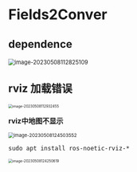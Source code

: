 # Fields2Conver



## dependence

<img src="https://images-1318119468.cos.ap-shanghai.myqcloud.com/mytyproaimage-20230508112825109.png" alt="image-20230508112825109" style="zoom: 80%;" />



## rviz 加载错误

<img src="https://images-1318119468.cos.ap-shanghai.myqcloud.com/mytyproaimage-20230508112932455.png" alt="image-20230508112932455" style="zoom:50%;" />

**rviz中地图不显示**

<img src="https://images-1318119468.cos.ap-shanghai.myqcloud.com/mytyproaimage-20230508124503552.png" alt="image-20230508124503552" style="zoom: 67%;" />





```shell
sudo apt install ros-noetic-rviz-*
```

<img src="https://images-1318119468.cos.ap-shanghai.myqcloud.com/mytyproaimage-20230508124250619.png" alt="image-20230508124250619" style="zoom:50%;" />